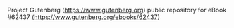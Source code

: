 Project Gutenberg (https://www.gutenberg.org) public repository for eBook #62437 (https://www.gutenberg.org/ebooks/62437)
